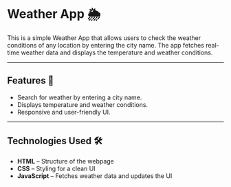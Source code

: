 # Weather App 🌦️  

This is a simple Weather App that allows users to check the weather conditions of any location by entering the city name. The app fetches real-time weather data and displays the temperature and weather conditions.

---
 
## Features 🚀  
- Search for weather by entering a city name.  
- Displays temperature and weather conditions.  
- Responsive and user-friendly UI.  

---

## Technologies Used 🛠️  
- **HTML** – Structure of the webpage  
- **CSS** – Styling for a clean UI  
- **JavaScript** – Fetches weather data and updates the UI  


